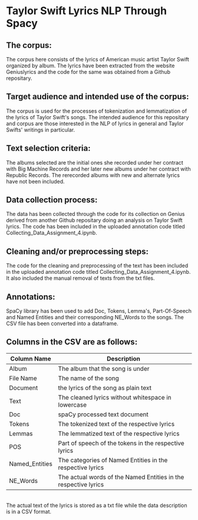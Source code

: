 # Taylor Swift Lyrics NLP Through Spacy

## **The corpus:**
The corpus here consists of the lyrics of American music artist Taylor Swift organized by album. The lyrics have been extracted from the website Geniuslyrics and the code for the same was obtained from a Github repositary. 
<br>
## **Target audience and intended use of the corpus:**
The corpus is used for the processes of tokenization and lemmatization of the lyrics of Taylor Swift's songs. The intended audience for this repositary and corpus are those interested in the NLP of lyrics in general and Taylor Swifts' writings in particular. 
<br>
## **Text selection criteria:**
The albums selected are the initial ones she recorded under her contract with Big Machine Records and her later new albums under her contract with Republic Records. The rerecorded albums with new and alternate lyrics have not been included. 
<br>
## **Data collection process:**
The data has been collected through the code for its collection on Genius derived from another Github repositary doing an analysis on Taylor Swift lyrics. The code has been included in the uploaded annotation code titled Collecting_Data_Assignment_4.ipynb.
<br>
## **Cleaning and/or preprocessing steps:**
The code for the cleaning and preprocessing of the text has been included in the uploaded annotation code titled Collecting_Data_Assignment_4.ipynb. It also included the manual removal of texts from the txt files. 
<br>
## **Annotations:**
SpaCy library has been used to add Doc, Tokens, Lemma's, Part-Of-Speech and Named Entities and their corresponding NE_Words to the songs. The CSV file has been converted into a dataframe.
<br>
## Columns in the CSV are as follows: 
| Column Name | Description |
| --- | ----------- |
| Album | The album that the song is under |
| File Name | The name of the song |
| Document | the lyrics of the song as plain text |
| Text | The cleaned lyrics without whitespace in lowercase |
| Doc | spaCy processed text document |
| Tokens | The tokenized text of the respective lyrics |
| Lemmas | The lemmatized text of the respective lyrics |
| POS | Part of speech of the tokens in the respective lyrics |
| Named_Entities | The categories of Named Entities in the respective lyrics |
| NE_Words | The actual words of the Named Entities in the respective lyrics |
<br>
The actual text of the lyrics is stored as a txt file while the data description is in a CSV format.   
